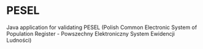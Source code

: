 # PESEL
Java application for validating PESEL (Polish Common Electronic System of Population Register - Powszechny Elektroniczny System Ewidencji Ludności)
